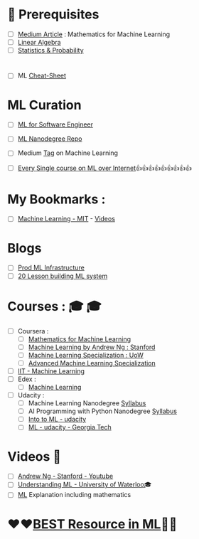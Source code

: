 # :closed_lock_with_key: Prerequisites
- [ ] [Medium Article](https://towardsdatascience.com/the-mathematics-of-machine-learning-894f046c568) : Mathematics for Machine Learning
- [ ] [Linear Algebra](https://github.com/adhikariaman01/BookmarkSiteList/tree/master/MyBookmarkedLink/LinearAlgebra)
- [ ] [Statistics & Probability](https://github.com/adhikariaman01/BookmarkSiteList/blob/master/MyBookmarkedLink/Statistics/README.md)

# 
- [ ] ML [Cheat-Sheet](http://ml-cheatsheet.readthedocs.io/en/latest/applications.html)

# ML Curation 

- [ ] [ML for Software Engineer](https://github.com/ZuzooVn/machine-learning-for-software-engineers)
- [ ] [ML Nanodegree Repo](https://github.com/machinelearningnanodegree)

- [ ] Medium [Tag](https://medium.com/tag/machine-learning) on Machine Learning
- [ ] [Every Single course on ML over Internet](https://medium.freecodecamp.org/every-single-machine-learning-course-on-the-internet-ranked-by-your-reviews-3c4a7b8026c0):+1::+1::+1::+1::+1::+1::+1::+1::+1:


# My Bookmarks :
- [ ] [Machine Learning - MIT](https://ocw.mit.edu/courses/electrical-engineering-and-computer-science/6-867-machine-learning-fall-2006/) - [Videos](https://www.youtube.com/playlist?list=PLUl4u3cNGP619EG1wp0kT-7rDE_Az5TNd)

# Blogs 
- [ ] [Prod ML Infrastructure](https://machinelearningmastery.com/building-a-production-machine-learning-infrastructure/)
- [ ] [20 Lesson building ML system](https://www.kdnuggets.com/2015/12/xamat-20-lessons-building-machine-learning-systems.html)

# Courses : :mortar_board: :mortar_board: 
- [ ] Coursera :
  - [ ] [Mathematics for Machine Learning](https://www.coursera.org/specializations/mathematics-machine-learning)
  - [ ] [Machine Learning by Andrew Ng : Stanford](https://www.coursera.org/learn/machine-learning)  
  - [ ] [Machine Learning Specialization : UoW](https://www.coursera.org/specializations/machine-learning)
  - [ ] [Advanced Machine Learning Specialization](https://www.coursera.org/specializations/aml)
- [ ] [IIT - Machine Learning](https://www.youtube.com/playlist?list=PLYihddLF-CgYuWNL55Wg8ALkm6u8U7gps)
- [ ] Edex :
  - [ ] [Machine Learning](https://www.edx.org/course/machine-learning-columbiax-csmm-102x-3)
- [ ] Udacity :
  - [ ] Machine Learning Nanodegree [Syllabus](https://d20vrrgs8k4bvw.cloudfront.net/documents/en-US/MLND+2-Term+Syllabus.pdf)
  - [ ] AI Programming with Python Nanodegree [Syllabus](https://d20vrrgs8k4bvw.cloudfront.net/documents/en-US/Artificial+Intelligence+with+Python+Nanodegree+Syllabus+9-5.pdf)
  - [ ] [Into to ML - udacity](https://www.udacity.com/course/intro-to-machine-learning--ud120)
  - [ ] [ML - udacity - Georgia Tech](https://www.udacity.com/course/machine-learning--ud262)

# Videos   :movie_camera:
- [ ] [Andrew Ng - Stanford - Youtube](https://www.youtube.com/playlist?list=PLA89DCFA6ADACE599)
- [ ] [Understanding ML - University of Waterloo](https://www.youtube.com/watch?v=b5NlRg8SjZg&list=PLPW2keNyw-usgvmR7FTQ3ZRjfLs5jT4BO):mortar_board:
- [ ] [ML](https://www.youtube.com/playlist?list=PLfi5oI2EMygMANrArGc8GYc8Lq_weJHQu) Explanation including mathematics

# :heart::heart:[BEST Resource in ML](https://machinelearningmastery.com/start-here/):green_heart::green_heart:

